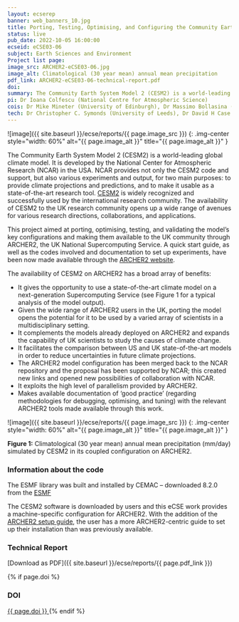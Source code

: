 ```yaml
---
layout: ecserep
banner: web_banners_10.jpg
title: Porting, Testing, Optimising, and Configuring the Community Earth System Model (CESM2) on ARCHER2 
status: live
pub_date: 2022-10-05 16:00:00
ecseid: eCSE03-06
subject: Earth Sciences and Environment
Project list page:
image_src: ARCHER2-eCSE03-06.jpg
image_alt: Climatological (30 year mean) annual mean precipitation
pdf_link: ARCHER2-eCSE03-06-technical-report.pdf
doi: 
summary: The Community Earth System Model 2 (CESM2) is a world-leading global climate model that is widely used by the international research community for state-of-the-art simulations of the Earth’s past, present and future climate system. This project aimed at porting, optimising, testing, and validating the model’s key configurations and making them available to UK researchers through ARCHER2, thus enabling them to use a state-of-the-art climate model on a next-generation supercomputing service. Prior to this work, before a user could run their own simulations on ARCHER2, they would face a large amount of technical set-up work, at the expense of time spent on their research. This project allows UK researchers using ARCHER2 to confidently and reliably use CESM2 with minimum efforts.
pi: Dr Ioana Colfescu (National Centre for Atmospheric Science)
cois: Dr Mike Mineter (University of Edinburgh), Dr Massimo Bollasina (University of Edinburgh), Dr. Wuhu Feng (National Centre for Atmospheric Science), Dr. Mark Richardson (University of Leeds), Dr Maria Val Martin (University of Sheffield), Dr Grenville MS Lister (National Centre for Atmospheric Science)
tech: Dr Christopher C. Symonds (University of Leeds), Dr David H Case (National Centre for Atmospheric Science), Michael Bareford (EPCC, University of Edinburgh)
---
```




![image]({{ site.baseurl }}/ecse/reports/{{ page.image_src }})
{: .img-center style="width: 60%" alt="{{ page.image_alt }}" title="{{ page.image_alt }}" }



The Community Earth System Model 2 (CESM2) is a world-leading global climate model. It is developed by the National Center for Atmospheric Research (NCAR) in the USA. NCAR provides not only the CESM2 code and support, but also various experiments and output, for two main purposes: to provide climate projections and predictions, and to make it usable as a state-of-the-art research tool. [CESM2](http://www2.cesm.ucar.edu/about) is widely recognized and successfully used by the international research community. The availability of CESM2 to the UK research community opens up a wide range of avenues for various research directions, collaborations, and applications.

This project aimed at porting, optimising, testing, and validating the model’s key configurations and making them available to the UK community through ARCHER2, the UK National Supercomputing Service. A quick start guide, as well as the codes involved and documentation to set up experiments, have been now made available through the [ARCHER2 website](https://docs.archer2.ac.uk/research-software/cesm213_run/).

The availability of CESM2 on ARCHER2 has a broad array of benefits:

- It gives the opportunity to use a state-of-the-art climate model on a next-generation Supercomputing Service (see Figure 1 for a typical analysis of the model output).
- Given the wide range of ARCHER2 users in the UK, porting the model opens the potential for it to be used by a varied array of scientists in a multidisciplinary setting.
- It complements the models already deployed on ARCHER2 and expands the capability of UK scientists to study the causes of climate change.
- It facilitates the comparison between US and UK state-of-the-art models in order to reduce uncertainties in future climate projections.
- The ARCHER2 model configuration has been merged back to the NCAR repository and the proposal has been supported by NCAR; this created new links and opened new possibilities of collaboration with NCAR.
- It exploits the high level of parallelism provided by ARCHER2.
- Makes available documentation of ‘good practice’ (regarding methodologies for debugging, optimising, and tuning) with the relevant ARCHER2 tools made available through this work.


![image]({{ site.baseurl }}/ecse/reports/{{ page.image_src }})
{: .img-center style="width: 60%" alt="{{ page.image_alt }}" title="{{ page.image_alt }}" }

**Figure 1:** Climatological (30 year mean) annual mean precipitation (mm/day) simulated by CESM2 in its coupled configuration on ARCHER2.

### Information about the code

The ESMF library was built and installed by CEMAC – downloaded 8.2.0 from the [ESMF](https://earthsystemmodeling.org/download/)

The CESM2 software is downloaded by users and this eCSE work provides a machine-specific configuration for ARCHER2. With the addition of the [ARCHER2 setup guide](https://docs.archer2.ac.uk/research-software/cesm213_setup/), the user has a more ARCHER2-centric guide to set up their installation than was previously available. 




### Technical Report

[Download as PDF]({{ site.baseurl }}/ecse/reports/{{ page.pdf_link }}) 


{% if page.doi  %}
### DOI
  <a href="https://doi.org/{{ page.doi }}">
     {{ page.doi }}
  </a>
{% endif %}